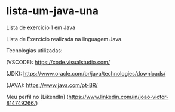 # lista-um-java-una
Lista de exercício  1 em Java

 Lista de Exercício realizada na linguagem Java.

 Tecnologias utilizadas:

(VSCODE): https://code.visualstudio.com/

(JDK): https://www.oracle.com/br/java/technologies/downloads/

(JAVA): https://www.java.com/pt-BR/


 Meu perfil no [LikendIn] (https://www.linkedin.com/in/joao-victor-814749266/)
